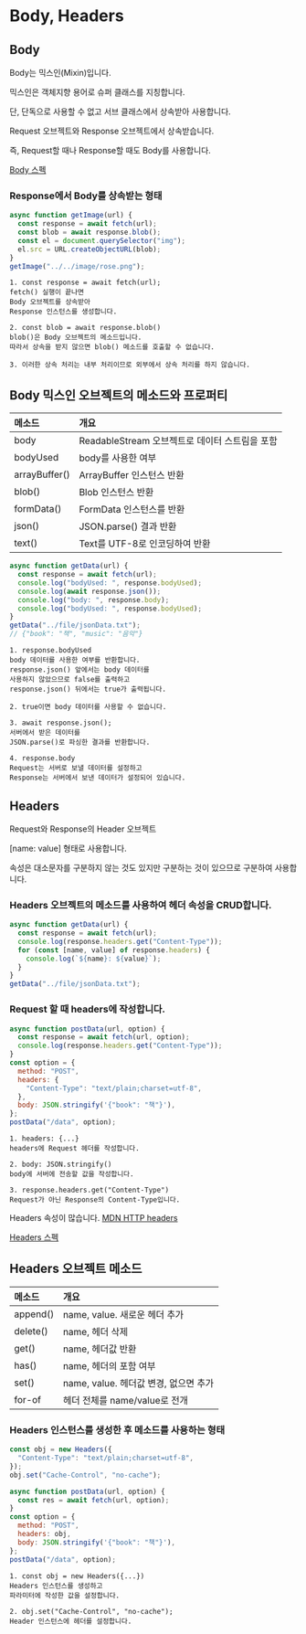 # Body, Headers

## Body

Body는 믹스인(Mixin)입니다.

믹스인은 객체지향 용어로 슈퍼 클래스를 지칭합니다.

단, 단독으로 사용할 수 없고 서브 클래스에서 상속받아 사용합니다.

Request 오브젝트와 Response 오브젝트에서 상속받습니다.

즉, Request할 때나 Response할 때도 Body를 사용합니다.

[Body 스펙](https://fetch.spec.whatwg.org/#body-mixin)

### Response에서 Body를 상속받는 형태

```js
async function getImage(url) {
  const response = await fetch(url);
  const blob = await response.blob();
  const el = document.querySelector("img");
  el.src = URL.createObjectURL(blob);
}
getImage("../../image/rose.png");
```

    1. const response = await fetch(url);
    fetch() 실행이 끝나면
    Body 오브젝트를 상속받아
    Response 인스턴스를 생성합니다.

    2. const blob = await response.blob()
    blob()은 Body 오브젝트의 메소드입니다.
    따라서 상속을 받지 않으면 blob() 메소드를 호출할 수 없습니다.

    3. 이러한 상속 처리는 내부 처리이므로 외부에서 상속 처리를 하지 않습니다.

## Body 믹스인 오브젝트의 메소드와 프로퍼티

| 메소드        | 개요                                           |
| :------------ | :--------------------------------------------- |
| body          | ReadableStream 오브젝트로 데이터 스트림을 포함 |
| bodyUsed      | body를 사용한 여부                             |
| arrayBuffer() | ArrayBuffer 인스턴스 반환                      |
| blob()        | Blob 인스턴스 반환                             |
| formData()    | FormData 인스턴스를 반환                       |
| json()        | JSON.parse() 결과 반환                         |
| text()        | Text를 UTF-8로 인코딩하여 반환                 |

```js
async function getData(url) {
  const response = await fetch(url);
  console.log("bodyUsed: ", response.bodyUsed);
  console.log(await response.json());
  console.log("body: ", response.body);
  console.log("bodyUsed: ", response.bodyUsed);
}
getData("../file/jsonData.txt");
// {"book": "책", "music": "음악"}
```

    1. response.bodyUsed
    body 데이터를 사용한 여부를 반환합니다.
    response.json() 앞에서는 body 데이터를
    사용하지 않았으므로 false를 출력하고
    response.json() 뒤에서는 true가 출력됩니다.

    2. true이면 body 데이터를 사용할 수 없습니다.

    3. await response.json();
    서버에서 받은 데이터를
    JSON.parse()로 파싱한 결과를 반환합니다.

    4. response.body
    Request는 서버로 보낼 데이터를 설정하고
    Response는 서버에서 보낸 데이터가 설정되어 있습니다.

## Headers

Request와 Response의 Header 오브젝트

[name: value] 형태로 사용합니다.

속성은 대소문자를 구분하지 않는 것도 있지만 구분하는 것이 있으므로 구분하여 사용합니다.

### Headers 오브젝트의 메소드를 사용하여 헤더 속성을 CRUD합니다.

```js
async function getData(url) {
  const response = await fetch(url);
  console.log(response.headers.get("Content-Type"));
  for (const [name, value] of response.headers) {
    console.log(`${name}: ${value}`);
  }
}
getData("../file/jsonData.txt");
```

### Request 할 때 headers에 작성합니다.

```js
async function postData(url, option) {
  const response = await fetch(url, option);
  console.log(response.headers.get("Content-Type"));
}
const option = {
  method: "POST",
  headers: {
    "Content-Type": "text/plain;charset=utf-8",
  },
  body: JSON.stringify('{"book": "책"}'),
};
postData("/data", option);
```

    1. headers: {...}
    headers에 Request 헤더를 작성합니다.

    2. body: JSON.stringify()
    body에 서버에 전송할 값을 작성합니다.

    3. response.headers.get("Content-Type")
    Request가 아닌 Response의 Content-Type입니다.

Headers 속성이 많습니다. [MDN HTTP headers](https://developer.mozilla.org/ko/docs/Web/HTTP/Headers)

[Headers 스펙](https://fetch.spec.whatwg.org/#headers-class)

## Headers 오브젝트 메소드

| 메소드   | 개요                                  |
| :------- | :------------------------------------ |
| append() | name, value. 새로운 헤더 추가         |
| delete() | name, 헤더 삭제                       |
| get()    | name, 헤더값 반환                     |
| has()    | name, 헤더의 포함 여부                |
| set()    | name, value. 헤더값 변경, 없으면 추가 |
| for-of   | 헤더 전체를 name/value로 전개         |

### Headers 인스턴스를 생성한 후 메소드를 사용하는 형태

```js
const obj = new Headers({
  "Content-Type": "text/plain;charset=utf-8",
});
obj.set("Cache-Control", "no-cache");

async function postData(url, option) {
  const res = await fetch(url, option);
}
const option = {
  method: "POST",
  headers: obj,
  body: JSON.stringify('{"book": "책"}'),
};
postData("/data", option);
```

    1. const obj = new Headers({...})
    Headers 인스턴스를 생성하고
    파라미터에 작성한 값을 설정합니다.

    2. obj.set("Cache-Control", "no-cache");
    Header 인스턴스에 헤더를 설정합니다.
